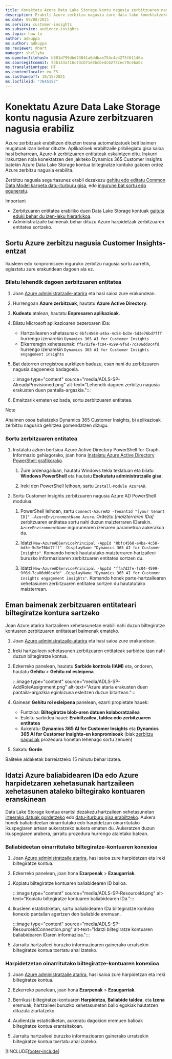 ```yaml
---
title: Konektatu Azure Data Lake Storage kontu nagusia zerbitzuaren nagusia erabiliz
description: Erabili Azure zerbitzu nagusia zure data lake konektatzeko.
ms.date: 09/08/2021
ms.service: customer-insights
ms.subservice: audience-insights
ms.topic: how-to
author: adkuppa
ms.author: adkuppa
ms.reviewer: mhart
manager: shellyha
ms.openlocfilehash: b901d799dbd73841a6ddbae754c4e4275f61146a
ms.sourcegitcommit: 53b133a716c73cb71e8bcbedc6273cec70ceba6c
ms.translationtype: HT
ms.contentlocale: eu-ES
ms.lasthandoff: 10/15/2021
ms.locfileid: "7645157"
---
```

# <a name="connect-to-an-azure-data-lake-storage-account-by-using-an-azure-service-principal"></a>Konektatu Azure Data Lake Storage kontu nagusia Azure zerbitzuaren nagusia erabiliz

Azure zerbitzuak erabiltzen dituzten tresna automatizatuek beti baimen mugatuak izan behar dituzte. Aplikazioek erabiltzaile pribilegiatu gisa saioa hasi beharrean, Azure-k zerbitzuaren entitateak eskaintzen ditu. Irakurri irakurtzen nola konektatzen den jakiteko Dynamics 365 Customer Insights batekin Azure Data Lake Storage kontua biltegiratze kontuko gakoen ordez Azure zerbitzu nagusia erabilita. 

Zerbitzu nagusia segurtasunez erabil dezakezu [gehitu edo editatu Common Data Model karpeta datu-iturburu gisa](connect-common-data-model.md), edo [ingurune bat sortu edo eguneratu](create-environment.md).

> [!IMPORTANT]
> - Zerbitzuaren entitatea erabiliko duen Data Lake Storage kontuak [gaituta eduki behar du izen-leku hierarkikoa](/azure/storage/blobs/data-lake-storage-namespace).
> - Administratzaile baimenak behar dituzu Azure harpidetzak zerbitzuaren entitatea sortzeko.

## <a name="create-an-azure-service-principal-for-customer-insights"></a>Sortu Azure zerbitzu nagusia Customer Insights-entzat

Ikusleen edo konpromisoen inguruko zerbitzu nagusia sortu aurretik, egiaztatu zure erakundean dagoen ala ez.

### <a name="look-for-an-existing-service-principal"></a>Bilatu lehendik dagoen zerbitzuaren entitatea

1. Joan [Azure administratzaile-atarira](https://portal.azure.com) eta hasi saioa zure erakundean.

2. Hurrengoan **Azure zerbitzuak**, hautatu **Azure Active Directory**.

3. **Kudeatu** atalean, hautatu **Enpresaren aplikazioak**.

4. Bilatu Microsoft aplikazioaren bezeroaren IDa:
   - Hartzailearen xehetasunak: `0bfc4568-a4ba-4c58-bd3e-5d3e76bd7fff` hurrengo izenarekin `Dynamics 365 AI for Customer Insights`
   - Elkarreragin xehetasunak: `ffa7d2fe-fc04-4599-9f6d-7ca06dd0c4fd` hurrengo izenarekin `Dynamics 365 AI for Customer Insights engagement insights`

5. Bat datorren erregistroa aurkitzen baduzu, esan nahi du zerbitzuaren nagusia dagoeneko badagoela. 
   
   :::image type="content" source="media/ADLS-SP-AlreadyProvisioned.png" alt-text="Lehendik dagoen zerbitzu nagusia erakusten duen pantaila-argazkia.":::
   
6. Emaitzarik ematen ez bada, sortu zerbitzuaren entitatea.

>[!NOTE]
>Ahalmen osoa baliatzeko Dynamics 365 Customer Insights, bi aplikazioak zerbitzu nagusira gehitzea gomendatzen dizugu.

### <a name="create-a-new-service-principal"></a>Sortu zerbitzuaren entitatea

1. Instalatu azken bertsioa Azure Active Directory PowerShell for Graph. Informazio gehiagorako, joan hona [Instalatu Azure Active Directory PowerShell grafikorako](/powershell/azure/active-directory/install-adv2).

   1. Zure ordenagailuan, hautatu Windows tekla teklatuan eta bilatu **Windows PowerShell** eta hautatu **Exekutatu administratzaile gisa**.
   
   1. Ireki den PowerShell leihoan, sartu `Install-Module AzureAD`.

2. Sortu Customer Insights zerbitzuaren nagusia Azure AD PowerShell modulua.

   1. PowerShell leihoan, sartu `Connect-AzureAD -TenantId "[your tenant ID]" -AzureEnvironmentName Azure`. Ordeztu *[maizterraren IDa]* zerbitzuaren entitatea sortu nahi duzun maizterraren IDarekin. `AzureEnvironmentName` ingurunearen izenaren parametroa aukerakoa da.
  
   1. Idatzi `New-AzureADServicePrincipal -AppId "0bfc4568-a4ba-4c58-bd3e-5d3e76bd7fff" -DisplayName "Dynamics 365 AI for Customer Insights"`. Komando honek hautatutako maizterraren hartzaileei buruzko informazioaren zerbitzuaren entitatea sortzen du. 

   1. Idatzi `New-AzureADServicePrincipal -AppId "ffa7d2fe-fc04-4599-9f6d-7ca06dd0c4fd" -DisplayName "Dynamics 365 AI for Customer Insights engagement insights"`. Komando honek parte-hartzailearen xehetasunen zerbitzuaren entitatea sortzen du hautatutako maizterrean.

## <a name="grant-permissions-to-the-service-principal-to-access-the-storage-account"></a>Eman baimenak zerbitzuaren entitateari biltegiratze kontura sartzeko

Joan Azure atarira hartzaileen xehetasunetan erabili nahi duzun biltegiratze kontuaren zerbitzuaren entitateari baimenak emateko.

1. Joan [Azure administratzaile-atarira](https://portal.azure.com) eta hasi saioa zure erakundean.

1. Ireki hartzaileen xehetasunen zerbitzuaren entitateak sarbidea izan nahi duzun biltegiratze kontua.

1. Ezkerreko panelean, hautatu **Sarbide kontrola (IAM)** eta, ondoren, hautatu **Gehitu** > **Gehitu rol esleipena**.

   :::image type="content" source="media/ADLS-SP-AddRoleAssignment.png" alt-text="Azure ataria erakusten duen pantaila-argazkia eginkizuna esleitzen duzun bitartean.":::

1. Gainean **Gehitu rol esleipena** panelean, ezarri propietate hauek:
   - Funtzioa: **Biltegiratze blob-aren datuen kolaboratzailea**
   - Esleitu sarbidea hauei: **Erabiltzailea, taldea edo zerbitzuaren entitatea**
   - Aukeratu: **Dynamics 365 AI for Customer Insights** eta **Dynamics 365 AI for Customer Insights-en konpromisoak** (biak [zerbitzu nagusiak](#create-a-new-service-principal) prozedura honetan lehenago sortu zenuen)

1.  Sakatu **Gorde**.

Baliteke aldaketak barreiatzeko 15 minutu behar izatea.

## <a name="enter-the-azure-resource-id-or-the-azure-subscription-details-in-the-storage-account-attachment-to-audience-insights"></a>Idatzi Azure baliabidearen IDa edo Azure harpidetzaren xehetasunak hartzaileen xehetasunen ataleko biltegirako kontuaren eranskinean

Data Lake Storage kontua erantsi dezakezu hartzaileen xehetasunetan [irteerako datuak gordetzeko](manage-environments.md) edo [datu-iturburu gisa erabiltzeko](connect-common-data-service-lake.md). Aukera honek baliabideetan oinarritutako edo harpidetzan oinarritutako ikuspegiaren artean aukeratzeko aukera ematen du. Aukeratzen duzun ikuspegiaren arabera, jarraitu prozedura hurrengo ataletako batean.

### <a name="resource-based-storage-account-connection"></a>Baliabideetan oinarritutako biltegiratze-kontuaren konexioa

1. Joan [Azure administratzaile atarira](https://portal.azure.com), hasi saioa zure harpidetzan eta ireki biltegiratze kontua.

1. Ezkerreko panelean, joan hona **Ezarpenak** > **Ezaugarriak**.

1. Kopiatu biltegiratze kontuaren baliabidearen ID balioa.

   :::image type="content" source="media/ADLS-SP-ResourceId.png" alt-text="Kopiatu biltegiratze kontuaren baliabidearen IDa.":::

1. Ikusleen estatistiketan, sartu baliabidearen IDa biltegiratze kontuko konexio pantailan agertzen den baliabide eremuan.

   :::image type="content" source="media/ADLS-SP-ResourceIdConnection.png" alt-text="Idatzi biltegiratze kontuaren baliabidearen IDaren informazioa.":::   

1. Jarraitu hartzaileei buruzko informazioaren gainerako urratsekin biltegiratze kontua txertatu ahal izateko.

### <a name="subscription-based-storage-account-connection"></a>Harpidetzetan oinarritutako biltegiratze-kontuaren konexioa

1. Joan [Azure administratzaile atarira](https://portal.azure.com), hasi saioa zure harpidetzan eta ireki biltegiratze kontua.

1. Ezkerreko panelean, joan hona **Ezarpenak** > **Ezaugarriak**.

1. Berrikusi biltegiratze-kontuaren **Harpidetza**, **Baliabide taldea**, eta **Izena** eremuak, hartzaileei buruzko xehetasunetan balio egokiak hautatzen dituzula ziurtatzeko.

1. Audientzia estatistiketan, aukeratu dagokion eremuen balioak biltegiratze kontua erantsitakoan.

1. Jarraitu hartzaileei buruzko informazioaren gainerako urratsekin biltegiratze kontua txertatu ahal izateko.


[!INCLUDE[footer-include](../includes/footer-banner.md)]
